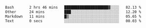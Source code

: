 
<!--START_SECTION:waka-->

```txt
Bash       2 hrs 46 mins   ████████████████████▓░░░░   82.13 %
Other      24 mins         ███░░░░░░░░░░░░░░░░░░░░░░   12.20 %
Markdown   11 mins         █▒░░░░░░░░░░░░░░░░░░░░░░░   05.65 %
Text       0 secs          ░░░░░░░░░░░░░░░░░░░░░░░░░   00.03 %
```

<!--END_SECTION:waka-->

<!--unk0e-ctrlmd-blitzh-Klöggr-->
